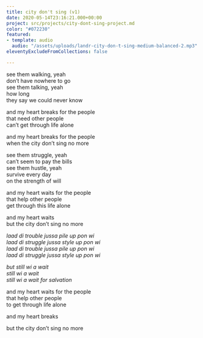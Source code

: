 ```yaml
---
title: city don't sing (v1)
date: 2020-05-14T23:16:21.000+00:00
project: src/projects/city-dont-sing-project.md
color: "#072230"
featured:
- template: audio
  audio: "/assets/uploads/landr-city-don-t-sing-medium-balanced-2.mp3"
eleventyExcludeFromCollections: false

---
```

see them walking, yeah  
don’t have nowhere to go  
see them talking, yeah  
how long  
they say we could never know

and my heart breaks for the people  
that need other people  
can’t get through life alone

and my heart breaks for the people  
when the city don’t sing no more

see them struggle, yeah  
can’t seem to pay the bills  
see them hustle, yeah  
survive every day  
on the strength of will

and my heart waits for the people  
that help other people  
get through this life alone

and my heart waits  
but the city don’t sing no more

_laad di trouble jussa pile up pon wi_  
_laad di struggle jussa style up pon wi_  
_laad di trouble jussa pile up pon wi_  
_laad di struggle jussa style up pon wi_  

_but still wi a wait_  
_still wi a wait_  
_still wi a wait for salvation_  

and my heart waits for the people  
that help other people  
to get through life alone

and my heart breaks  

but the city don’t sing no more

